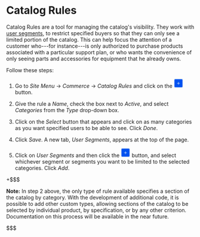 # Catalog Rules

Catalog Rules are a tool for managing the catalog's visibility. They work with
[user segments](web/liferay-emporio/documentation/-/knowledge_base/7-1/user-segmentation),
to restrict specified buyers so that they can only see a limited portion of the
catalog. This can help focus the attention of a customer who---for instance---is
only authorized to purchase products associated with a particular support plan,
or who wants the convenience of only seeing parts and accessories for equipment
that he already owns.

Follow these steps:

1.  Go to *Site Menu* &rarr; *Commerce* &rarr; *Catalog Rules* and click on the
    ![Add](../../images/icon-add.png) button.

2.  Give the rule a *Name*, check the box next to *Active*, and select
    *Categories* from the *Type* drop-down box.

3.  Click on the *Select* button that appears and click on as many categories as
    you want specified users to be able to see. Click *Done*.

4.  Click *Save*. A new tab, *User Segments*, appears at the top of the page.

5.  Click on *User Segments* and then click the
    ![Add](../../images/icon-add.png) button, and select whichever segment or
    segments you want to be limited to the selected categories. Click *Add*.

+$$$

**Note:** In step 2 above, the only type of rule available specifies a section
of the catalog by category. With the development of additional code, it is
possible to add other custom types, allowing sections of the catalog to be
selected by individual product, by specification, or by any other criterion.
Documentation on this process will be available in the near future.

$$$
